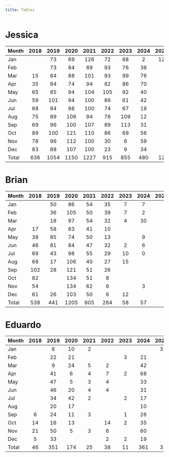 ```yaml
---
title: Tables
---
```


# Jessica

| Month | 2018 | 2019 | 2020 | 2021 | 2022 | 2023 | 2024 | 2025 |
| --- |:---: | :---: | :---: | :---: | :---: | :---: | :---: | :---: |
| Jan |    | 73 | 69 | 126 | 72 | 68 | 2 | 12 |
| Feb |    | 73 | 84 | 89 | 93 | 76 | 38 |    |
| Mar | 15 | 84 | 88 | 101 | 93 | 99 | 76 |    |
| Apr | 35 | 84 | 74 | 94 | 82 | 86 | 70 |    |
| May | 65 | 85 | 94 | 104 | 105 | 92 | 40 |    |
| Jun | 59 | 101 | 94 | 100 | 89 | 61 | 42 |    |
| Jul | 68 | 84 | 98 | 100 | 74 | 67 | 19 |    |
| Aug | 75 | 89 | 109 | 94 | 78 | 109 | 12 |    |
| Sep | 69 | 96 | 100 | 107 | 89 | 113 | 31 |    |
| Oct | 89 | 100 | 121 | 110 | 86 | 69 | 56 |    |
| Nov | 78 | 96 | 112 | 100 | 30 | 6 | 59 |    |
| Dec | 83 | 88 | 107 | 100 | 23 | 9 | 34 |    |
| Total | 636 | 1054 | 1150 | 1227 | 915 | 855 | 480 | 12 |

# Brian

| Month | 2018 | 2019 | 2020 | 2021 | 2022 | 2023 | 2024 | 2025 |
| --- |:---: | :---: | :---: | :---: | :---: | :---: | :---: | :---: |
| Jan |    | 50 | 86 | 54 | 35 | 7 | 7 |    |
| Feb |    | 36 | 105 | 50 | 39 | 7 | 2 |    |
| Mar |    | 18 | 97 | 54 | 32 | 4 | 30 |    |
| Apr | 17 | 58 | 63 | 41 | 10 |    |    |    |
| May | 38 | 85 | 74 | 50 | 13 |    | 9 |    |
| Jun | 46 | 81 | 84 | 47 | 32 | 2 | 6 |    |
| Jul | 69 | 43 | 98 | 55 | 29 | 10 | 0 |    |
| Aug | 68 | 17 | 106 | 40 | 27 | 15 |    |    |
| Sep | 102 | 28 | 121 | 51 | 26 |    |    |    |
| Oct | 82 |    | 134 | 51 | 8 |    |    |    |
| Nov | 54 |    | 134 | 62 | 6 |    | 3 |    |
| Dec | 61 | 26 | 103 | 50 | 6 | 12 |    |    |
| Total | 538 | 441 | 1205 | 605 | 264 | 58 | 57 |    |

# Eduardo

| Month | 2018 | 2019 | 2020 | 2021 | 2022 | 2023 | 2024 | 2025 |
| --- |:---: | :---: | :---: | :---: | :---: | :---: | :---: | :---: |
| Jan |    | 8 | 10 | 2 |    |    |    | 3 |
| Feb |    | 22 | 21 |    |    | 3 | 21 |    |
| Mar |    | 9 | 24 | 5 | 2 |    | 42 |    |
| Apr |    | 41 | 6 | 4 | 7 | 2 | 68 |    |
| May |    | 47 | 5 | 3 | 4 |    | 33 |    |
| Jun |    | 46 | 20 | 4 | 4 |    | 31 |    |
| Jul |    | 34 | 42 | 2 |    | 2 | 17 |    |
| Aug |    | 20 | 17 |    |    |    | 10 |    |
| Sep | 6 | 24 | 11 | 3 |    | 1 | 26 |    |
| Oct | 14 | 16 | 13 |    | 14 | 2 | 35 |    |
| Nov | 21 | 50 | 5 | 3 | 6 |    | 60 |    |
| Dec | 5 | 33 |    |    | 2 | 2 | 19 |    |
| Total | 46 | 351 | 174 | 25 | 38 | 11 | 361 | 3 |

